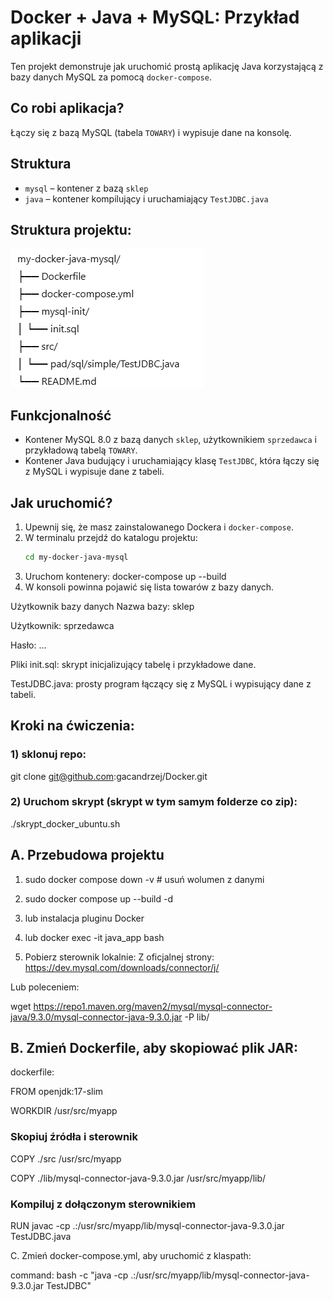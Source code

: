 # Docker + Java + MySQL: Przykład aplikacji

Ten projekt demonstruje jak uruchomić prostą aplikację Java korzystającą z bazy danych MySQL za pomocą `docker-compose`.

## Co robi aplikacja?

Łączy się z bazą MySQL (tabela `TOWARY`) i wypisuje dane na konsolę.

## Struktura

- `mysql` – kontener z bazą `sklep`
- `java` – kontener kompilujący i uruchamiający `TestJDBC.java`

## Struktura projektu:
![img.png](img.png)

## Funkcjonalność

- Kontener MySQL 8.0 z bazą danych `sklep`, użytkownikiem `sprzedawca` i przykładową tabelą `TOWARY`.
- Kontener Java budujący i uruchamiający klasę `TestJDBC`, która łączy się z MySQL i wypisuje dane z tabeli.

## Jak uruchomić?

1. Upewnij się, że masz zainstalowanego Dockera i `docker-compose`.
2. W terminalu przejdź do katalogu projektu:
   ```bash
   cd my-docker-java-mysql
3. Uruchom kontenery: docker-compose up --build
4. W konsoli powinna pojawić się lista towarów z bazy danych.

Użytkownik bazy danych
Nazwa bazy: sklep

Użytkownik: sprzedawca

Hasło: ...

Pliki
init.sql: skrypt inicjalizujący tabelę i przykładowe dane.

TestJDBC.java: prosty program łączący się z MySQL i wypisujący dane z tabeli.

## Kroki na ćwiczenia:
### 1) sklonuj repo:
git clone git@github.com:gacandrzej/Docker.git
### 2) Uruchom skrypt (skrypt w tym samym folderze co zip):
./skrypt_docker_ubuntu.sh

## A. Przebudowa projektu
1) sudo docker compose down -v  # usuń wolumen z danymi
2) sudo docker compose up --build -d
3) lub instalacja pluginu Docker

4) lub docker exec -it java_app bash
5) Pobierz sterownik lokalnie:
   Z oficjalnej strony:
   https://dev.mysql.com/downloads/connector/j/

Lub poleceniem:

wget https://repo1.maven.org/maven2/mysql/mysql-connector-java/9.3.0/mysql-connector-java-9.3.0.jar -P lib/

## B. Zmień Dockerfile, aby skopiować plik JAR:
dockerfile:

FROM openjdk:17-slim

WORKDIR /usr/src/myapp

### Skopiuj źródła i sterownik
COPY ./src /usr/src/myapp

COPY ./lib/mysql-connector-java-9.3.0.jar /usr/src/myapp/lib/

### Kompiluj z dołączonym sterownikiem
RUN javac -cp .:/usr/src/myapp/lib/mysql-connector-java-9.3.0.jar TestJDBC.java

C. Zmień docker-compose.yml, aby uruchomić z klaspath:

command: bash -c "java -cp .:/usr/src/myapp/lib/mysql-connector-java-9.3.0.jar TestJDBC"